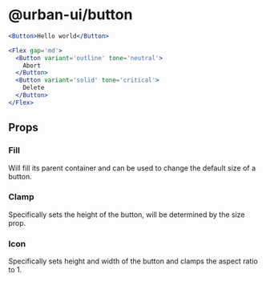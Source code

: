 # @urban-ui/button

```jsx
<Button>Hello world</Button>
```

```jsx
<Flex gap='md'>
  <Button variant='outline' tone='neutral'>
    Abort
  </Button>
  <Button variant='solid' tone='critical'>
    Delete
  </Button>
</Flex>
```

## Props

### Fill

Will fill its parent container and can be used to change the default size of a button.

### Clamp

Specifically sets the height of the button, will be determined by the size prop.

### Icon

Specifically sets height and width of the button and clamps the aspect ratio to 1.
